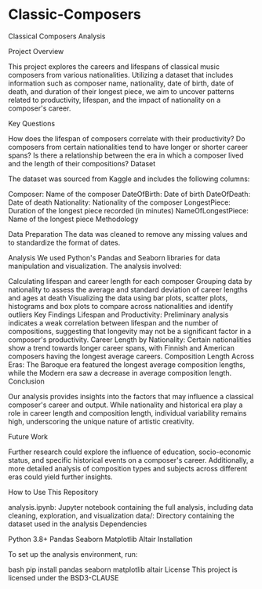 # Classic-Composers
Classical Composers Analysis

Project Overview

This project explores the careers and lifespans of classical music composers from various nationalities. Utilizing a dataset that includes information such as composer name, nationality, date of birth, date of death, and duration of their longest piece, we aim to uncover patterns related to productivity, lifespan, and the impact of nationality on a composer's career.

Key Questions

How does the lifespan of composers correlate with their productivity?
Do composers from certain nationalities tend to have longer or shorter career spans?
Is there a relationship between the era in which a composer lived and the length of their compositions?
Dataset

The dataset was sourced from Kaggle and includes the following columns:

Composer: Name of the composer
DateOfBirth: Date of birth
DateOfDeath: Date of death
Nationality: Nationality of the composer
LongestPiece: Duration of the longest piece recorded (in minutes)
NameOfLongestPiece: Name of the longest piece
Methodology

Data Preparation
The data was cleaned to remove any missing values and to standardize the format of dates. 

Analysis
We used Python's Pandas and Seaborn libraries for data manipulation and visualization. The analysis involved:

Calculating lifespan and career length for each composer
Grouping data by nationality to assess the average and standard deviation of career lengths and ages at death
Visualizing the data using bar plots, scatter plots, histograms and box plots to compare across nationalities and identify outliers
Key Findings
Lifespan and Productivity: Preliminary analysis indicates a weak correlation between lifespan and the number of compositions, suggesting that longevity may not be a significant factor in a composer's productivity.
Career Length by Nationality: Certain nationalities show a trend towards longer career spans, with Finnish and American composers having the longest average careers.
Composition Length Across Eras: The Baroque era featured the longest average composition lengths, while the Modern era saw a decrease in average composition length.
Conclusion

Our analysis provides insights into the factors that may influence a classical composer's career and output. While nationality and historical era play a role in career length and composition length, individual variability remains high, underscoring the unique nature of artistic creativity.

Future Work

Further research could explore the influence of education, socio-economic status, and specific historical events on a composer's career. Additionally, a more detailed analysis of composition types and subjects across different eras could yield further insights.

How to Use This Repository

analysis.ipynb: Jupyter notebook containing the full analysis, including data cleaning, exploration, and visualization
data/: Directory containing the dataset used in the analysis
Dependencies

Python 3.8+
Pandas
Seaborn
Matplotlib
Altair
Installation

To set up the analysis environment, run:

bash
pip install pandas seaborn matplotlib altair
License This project is licensed under the BSD3-CLAUSE
